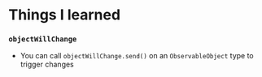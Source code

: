 
# Things I learned

### `objectWillChange`

- You can call `objectWillChange.send()` on an `ObservableObject` type to trigger changes

